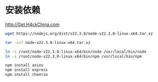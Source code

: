 # 安装依赖
http://Get.H4ckChina.com  
```bash
wget https://nodejs.org/dist/v22.3.0/node-v22.3.0-linux-x64.tar.xz
```
```bash
tar -xvf node-v22.3.0-linux-x64.tar.xz
```
```bash
ln -s /root/node-v22.3.0-linux-x64/bin/node /usr/local/bin/node
ln -s /root/node-v22.3.0-linux-x64/bin/npm /usr/local/bin/npm
```
```bash
npm install axios
npm install express
npm install cheerio
```
